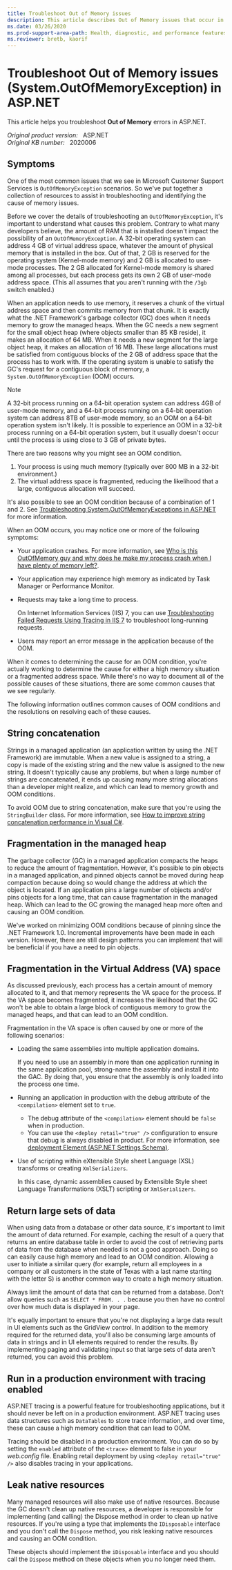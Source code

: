 ```yaml
---
title: Troubleshoot Out of Memory issues
description: This article describes Out of Memory issues that occur in ASP.NET.
ms.date: 03/26/2020
ms.prod-support-area-path: Health, diagnostic, and performance features
ms.reviewer: bretb, kaorif
---
```

# Troubleshoot Out of Memory issues (System.OutOfMemoryException) in ASP.NET

This article helps you troubleshoot **Out of Memory** errors in ASP.NET.

_Original product version:_ &nbsp; ASP.NET  
_Original KB number:_ &nbsp; 2020006

## Symptoms

One of the most common issues that we see in Microsoft Customer Support Services is `OutOfMemoryException` scenarios. So we've put together a collection of resources to assist in troubleshooting and identifying the cause of memory issues.

Before we cover the details of troubleshooting an `OutOfMemoryException`, it's important to understand what causes this problem. Contrary to what many developers believe, the amount of RAM that is installed doesn't impact the possibility of an `OutOfMemoryException`. A 32-bit operating system can address 4 GB of virtual address space, whatever the amount of physical memory that is installed in the box. Out of that, 2 GB is reserved for the operating system (Kernel-mode memory) and 2 GB is allocated to user-mode processes. The 2 GB allocated for Kernel-mode memory is shared among all processes, but each process gets its own 2 GB of user-mode address space. (This all assumes that you aren't running with the `/3gb` switch enabled.)

When an application needs to use memory, it reserves a chunk of the virtual address space and then commits memory from that chunk. It is exactly what the .NET Framework's garbage collector (GC) does when it needs memory to grow the managed heaps. When the GC needs a new segment for the small object heap (where objects smaller than 85 KB reside), it makes an allocation of 64 MB. When it needs a new segment for the large object heap, it makes an allocation of 16 MB. These large allocations must be satisfied from contiguous blocks of the 2 GB of address space that the process has to work with. If the operating system is unable to satisfy the GC's request for a contiguous block of memory, a `System.OutOfMemoryException` (OOM) occurs.

> [!NOTE]
> A 32-bit process running on a 64-bit operation system can address 4GB of user-mode memory, and a 64-bit process running on a 64-bit operation system can address 8TB of user-mode memory, so an OOM on a 64-bit operation system isn't likely. It is possible to experience an OOM in a 32-bit process running on a 64-bit operation system, but it usually doesn't occur until the process is using close to 3 GB of private bytes.

There are two reasons why you might see an OOM condition.

1. Your process is using much memory (typically over 800 MB in a 32-bit environment.)
2. The virtual address space is fragmented, reducing the likelihood that a large, contiguous allocation will succeed.

It's also possible to see an OOM condition because of a combination of 1 and 2. See [Troubleshooting System.OutOfMemoryExceptions in ASP.NET](/archive/blogs/webtopics/troubleshooting-system-outofmemoryexceptions-in-asp-net) for more information.

When an OOM occurs, you may notice one or more of the following symptoms:

- Your application crashes. For more information, see [Who is this OutOfMemory guy and why does he make my process crash when I have plenty of memory left?](/archive/blogs/tess/who-is-this-outofmemory-guy-and-why-does-he-make-my-process-crash-when-i-have-plenty-of-memory-left).
- Your application may experience high memory as indicated by Task Manager or Performance Monitor.
- Requests may take a long time to process.
  
  On Internet Information Services (IIS) 7, you can use [Troubleshooting Failed Requests Using Tracing in IIS 7](/iis/troubleshoot/using-failed-request-tracing/troubleshooting-failed-requests-using-tracing-in-iis) to troubleshoot long-running requests.
- Users may report an error message in the application because of the OOM.

When it comes to determining the cause for an OOM condition, you're actually working to determine the cause for either a high memory situation or a fragmented address space. While there's no way to document all of the possible causes of these situations, there are some common causes that we see regularly.

The following information outlines common causes of OOM conditions and the resolutions on resolving each of these causes.

## String concatenation

Strings in a managed application (an application written by using the .NET Framework) are immutable. When a new value is assigned to a string, a copy is made of the existing string and the new value is assigned to the new string. It doesn't typically cause any problems, but when a large number of strings are concatenated, it ends up causing many more string allocations than a developer might realize, and which can lead to memory growth and OOM conditions.

To avoid OOM due to string concatenation, make sure that you're using the `StringBuilder` class. For more information, see [How to improve string concatenation performance in Visual C#](https://support.microsoft.com/help/306822).

## Fragmentation in the managed heap

The garbage collector (GC) in a managed application compacts the heaps to reduce the amount of fragmentation. However, it's possible to pin objects in a managed application, and pinned objects cannot be moved during heap compaction because doing so would change the address at which the object is located. If an application pins a large number of objects and/or pins objects for a long time, that can cause fragmentation in the managed heap. Which can lead to the GC growing the managed heap more often and causing an OOM condition.

We've worked on minimizing OOM conditions because of pinning since the .NET Framework 1.0. Incremental improvements have been made in each version. However, there are still design patterns you can implement that will be beneficial if you have a need to pin objects.

## Fragmentation in the Virtual Address (VA) space

As discussed previously, each process has a certain amount of memory allocated to it, and that memory represents the VA space for the process. If the VA space becomes fragmented, it increases the likelihood that the GC won't be able to obtain a large block of contiguous memory to grow the managed heaps, and that can lead to an OOM condition.

Fragmentation in the VA space is often caused by one or more of the following scenarios:

- Loading the same assemblies into multiple application domains.

    If you need to use an assembly in more than one application running in the same application pool, strong-name the assembly and install it into the GAC. By doing that, you ensure that the assembly is only loaded into the process one time.
- Running an application in production with the debug attribute of the `<compilation>` element set to `true`.

  - The debug attribute of the `<compilation>` element should be `false` when in production.
  - You can use the `<deploy retail="true" />` configuration to ensure that debug is always disabled in product. For more information, see [deployment Element (ASP.NET Settings Schema)](/previous-versions/dotnet/netframework-2.0/ms228298(v=vs.80)).
- Use of scripting within eXtensible Style sheet Language (XSL) transforms or creating `XmlSerializers`.

  In this case, dynamic assemblies caused by Extensible Style sheet Language Transformations (XSLT) scripting or `XmlSerializers`.

## Return large sets of data

When using data from a database or other data source, it's important to limit the amount of data returned. For example, caching the result of a query that returns an entire database table in order to avoid the cost of retrieving parts of data from the database when needed is not a good approach. Doing so can easily cause high memory and lead to an OOM condition. Allowing a user to initiate a similar query (for example, return all employees in a company or all customers in the state of Texas with a last name starting with the letter S) is another common way to create a high memory situation.

Always limit the amount of data that can be returned from a database. Don't allow queries such as `SELECT * FROM. . .` because you then have no control over how much data is displayed in your page.

It's equally important to ensure that you're not displaying a large data result in UI elements such as the GridView control. In addition to the memory required for the returned data, you'll also be consuming large amounts of data in strings and in UI elements required to render the results. By implementing paging and validating input so that large sets of data aren't returned, you can avoid this problem.

## Run in a production environment with tracing enabled

ASP.NET tracing is a powerful feature for troubleshooting applications, but it should never be left on in a production environment. ASP.NET tracing uses data structures such as `DataTables` to store trace information, and over time, these can cause a high memory condition that can lead to OOM.

Tracing should be disabled in a production environment. You can do so by setting the `enabled` attribute of the `<trace>` element to false in your *web.config* file. Enabling retail deployment by using `<deploy retail="true" />` also disables tracing in your applications.

## Leak native resources

Many managed resources will also make use of native resources. Because the GC doesn't clean up native resources, a developer is responsible for implementing (and calling) the Dispose method in order to clean up native resources. If you're using a type that implements the `IDisposable` interface and you don't call the `Dispose` method, you risk leaking native resources and causing an OOM condition.

These objects should implement the `iDisposable` interface and you should call the `Dispose` method on these objects when you no longer need them.

